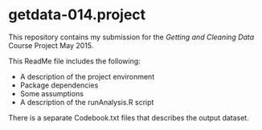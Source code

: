 # getdata-014.project

This repository contains my submission for the _Getting and Cleaning Data_ Course Project May 2015.

This ReadMe file includes the following:
- A description of the project environment
- Package dependencies
- Some assumptions
- A description of the runAnalysis.R script

There is a separate Codebook.txt files that describes the output dataset.
